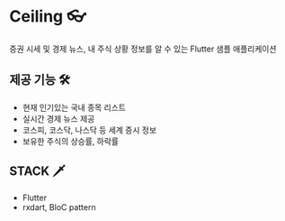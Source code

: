 # Ceiling 👓

증권 시세 및 경제 뉴스, 내 주식 상황 정보를 알 수 있는 Flutter 샘플 애플리케이션

## 제공 기능 🛠
- 현재 인기있는 국내 종목 리스트
- 실시간 경제 뉴스 제공
- 코스피, 코스닥, 나스닥 등 세계 증시 정보
- 보유한 주식의 상승률, 하락률

## STACK 🗡
- Flutter
- rxdart, BloC pattern



